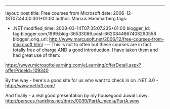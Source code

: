 ---
layout: post
title: Free courses from Microsoft
date: 2006-12-18T07:44:00.001+01:00
author: Marcus Hammarberg
tags:
  - .NET
modified_time: 2008-03-14T07:35:07.235+01:00
blogger_id: tag:blogger.com,1999:blog-36533086.post-6620844867408290558
blogger_orig_url: http://www.marcusoft.net/2006/12/free-courses-from-microsoft.html ---
This is not to often but these courses are in fact totally free of
charge AND a good introduction. I have taken them and had great use of
them:

<https://www.microsoftelearning.com/eLearning/offerDetail.aspx?offerPriceId=109340>

By the way - here's a good site for us who want to check in on .NET
3.0 - <http://www.netfx3.com/>

And finally - a real good presentation by my housegood Juwal Löwy:
<http://perseus.franklins.net/dnrtv/0039/PartA_media/PartA.wmv>

